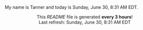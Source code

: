 My name is Tanner and today is Sunday, June 30, 8:31 AM EDT.

<p align="center">This <i>README</i> file is generated <b>every 3 hours</b>!</br>Last refresh: Sunday, June 30, 8:31 AM EDT<br /></p>

